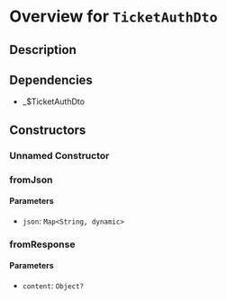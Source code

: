 # Overview for `TicketAuthDto`

## Description



## Dependencies

- _$TicketAuthDto

## Constructors

### Unnamed Constructor


### fromJson


#### Parameters

- `json`: `Map<String, dynamic>`
### fromResponse


#### Parameters

- `content`: `Object?`
